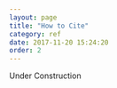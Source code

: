 ```yaml
---
layout: page
title: "How to Cite"
category: ref
date: 2017-11-20 15:24:20
order: 2
---
```


Under Construction
<!-- include the publications of the thesis -->


